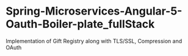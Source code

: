 # Spring-Microservices-Angular-5-Oauth-Boiler-plate_fullStack
Implementation of Gift Registry along with TLS/SSL, Compression and OAuth 
